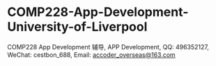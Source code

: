 # COMP228-App-Development-University-of-Liverpool
COMP228 App Development 辅导, APP Development, QQ: 496352127, WeChat: cestbon_688, Email: accoder_overseas@163.com
